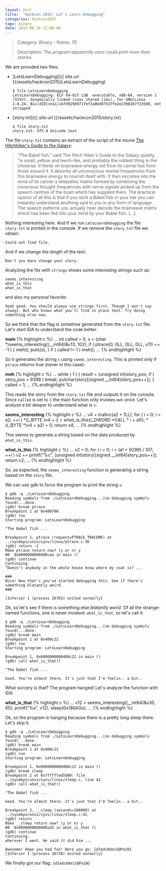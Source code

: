 ```yaml
---
layout: post
title:  "Hackcon 2015: Let's Learn Debugging"
categories: hackcon2015
tags: binary
date: 2015-08-20 12:00:00
---
```


> Category: *Binary* - Points: *75*
>
> Description: *The program apparently once could print more than stories.*

We are provided two files:

- [LetsLearnDebugging]({{ site.url }}/assets/hackcon2015/LetsLearnDebugging)

      $ file LetsLearnDebugging
      LetsLearnDebugging: ELF 64-bit LSB  executable, x86-64, version 1 (SYSV), dynamically linked (uses shared libs), for GNU/Linux 2.6.24, BuildID[sha1]=6fd9298971fef3a0bd87537fe2e2308167f33588, not stripped

- [story.txt]({{ site.url }}/assets/hackcon2015/story.txt)

      $ file story.txt
      story.txt: UTF-8 Unicode text

The file `story.txt` contains an extract of the script of the movie [The Hitchhiker's Guide to the Galaxy](https://en.wikipedia.org/wiki/The_Hitchhiker%27s_Guide_to_the_Galaxy):

> "The Babel fish," said The Hitch Hiker's Guide to the Galaxy quietly, "is small, yellow and leech-like, and probably the oddest
thing in the Universe. It feeds on brainwave energy not from its carrier but from those around it. It absorbs all unconscious
mental frequencies from this brainwave energy to nourish itself with. It then excretes into the mind of its carrier a telepathic
matrix formed by combining the conscious thought frequencies with nerve signals picked up from the speech centres of the brain
which has supplied them. The practical upshot of all this is that if you stick a Babel fish in your ear you can instantly understand
anything said to you in any form of language. The speech patterns you actually hear decode the brainwave matrix which
has been fed into your mind by your Babel fish.
> [...]

Nothing interesting here. And if we run `LetsLearnDebugging` the file `story.txt` is printed in the console. If we remove the `story.txt` file we obtain:

    Could not find file.

And if we change the length of the text:

    Don't you dare change your story.

Analyzing the file with `strings` shows some interesting strings such as:

    seems_interesting
    what_is_this
    what_is_that

and also my personal favorite:

    Oooh good. You should always use strings first. Though I won't say always. But who knows what you'll find in plain text. Try doing something else now.

So we think that the flag is somehow generated from the `story.txt` file. Let's start IDA to understand the code better.

**main**
{% highlight c %}
...
int called = 0;
s = (char *)seems_interesting((__int64)&v13, 102);
if ( ptrace(0, 0LL, 0LL, 0LL, v11) == -1 )
{
  meh();
  puts(s);
}
if ( called != 1 )
  meh();
...
{% endhighlight %}

So it generates the string `s` using `seems_interesting`. This is printed only if `ptrace` returns true (never in this case).

**meh**
{% highlight c %}
...
  while ( 1 )
{
  result = (unsigned int)story_pos;
  if ( story_pos > 9398 )
    break;
  putchar(story[(signed __int64)story_pos++]);
}
called = 1;
...
{% endhighlight %}

This reads the story from the `story.txt` file and outputs it on the console. Since `called` is set to `1` the main function only invokes `meh` once.
Let's analyze a bit deeper to understand what is `s`:

**seems_interesting**
{% highlight c %}
...
v4 = malloc(a2 + 1LL);
for ( i = 0; i < a2; ++i )
  *((_BYTE *)v4 + i) = what_is_this(*(_DWORD *)(4LL * i + a1));
*((_BYTE *)v4 + a2) = 0;
return v4;
...
{% endhighlight %}

This seems to generate a string based on the data produced by `what_is_this`.

**what_is_this**
{% highlight c %}
...
v2 = 0;
for ( i = 0; i < (a1 + 9299) / 107; ++i )
  v2 += printf("%c", (unsigned int)story[(signed __int64)story_pos++]);
return v2;
...
{% endhighlight %}

So, as expected, the `seems_interesting` function is generating a string based on the `story` file.

We can use gdb to force the program to print the string `s`:

    $ gdb -q ./LetsLearnDebugging
    Reading symbols from ./LetsLearnDebugging...(no debugging symbols found)...done.
    (gdb) break ptrace
    Breakpoint 1 at 0x400700
    (gdb) run
    Starting program: LetsLearnDebugging

    "The Babel fish ...

    Breakpoint 1, ptrace (request=PTRACE_TRACEME) at ../sysdeps/unix/sysv/linux/ptrace.c:36
    (gdb) return -1
    Make ptrace return now? (y or n) y
    #0  0x0000000000400cea in main ()
    (gdb) continue
    Continuing.
    “Doesn’t anybody in the whole house know where my coat is? ...

    ###
    Nice! Now that's you've started debugging this. See if there's something blatantly weird.
    ###

    [Inferior 1 (process 26703) exited normally]

Ok, so let's see if there is something else *blatantly weird*. Of all the strange-named functions, one is never invoked: `what_is_that`, so let's call it:

    $ gdb -q ./LetsLearnDebugging
    Reading symbols from ./LetsLearnDebugging...(no debugging symbols found)...done.
    (gdb) break main
    Breakpoint 1 at 0x400c22
    (gdb) run
    Starting program: LetsLearnDebugging

    Breakpoint 1, 0x0000000000400c22 in main ()
    (gdb) call what_is_that()

    "The Babel fish ...

    Good. You're almost there. It's just that I'm feelin.. a bit..

What sorcery is that? The program hanged! Let's analyze the function with IDA:

**what_is_that**
{% highlight c %}
...
v12 = seems_interesting((__int64)&v30, 65);
printf("%s", v12);
sleep(0x186A0u);
...
{% endhighlight %}

Ok, so the program is hanging because there is a pretty long sleep there. Let's skip it.

    $ gdb -q ./LetsLearnDebugging
    Reading symbols from ./LetsLearnDebugging...(no debugging symbols found)...done.
    (gdb) break main
    Breakpoint 1 at 0x400c22
    (gdb) run
    Starting program: LetsLearnDebugging

    Breakpoint 1, 0x0000000000400c22 in main ()
    (gdb) break sleep
    Breakpoint 2 at 0x7ffff7ad5d00: file ../sysdeps/unix/sysv/linux/sleep.c, line 42.
    (gdb) call what_is_that()

    "The Babel fish ...

    Good. You're almost there. It's just that I'm feelin.. a bit..

    Breakpoint 2, __sleep (seconds=100000) at ../sysdeps/unix/sysv/linux/sleep.c:42
    (gdb) return
    Make __sleep return now? (y or n) y
    #0  0x0000000000400a35 in what_is_that ()
    (gdb) continue
    Continuing.
    wherever I went. He said it did him ...

    Awesome! Hope you had fun! Here you go: {d3adc0deiS@PaiN}
    [Inferior 1 (process 26738) exited normally]

We finally got our flag: `{d3adc0deiS@PaiN}`

